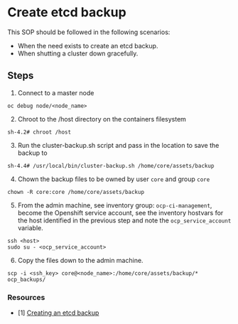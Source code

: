 # Create etcd backup
This SOP should be followed in the following scenarios:

- When the need exists to create an etcd backup. 
- When shutting a cluster down gracefully.

## Steps

1. Connect to a master node

```
oc debug node/<node_name>
```

2. Chroot to the /host directory on the containers filesystem

```
sh-4.2# chroot /host
```

3. Run the cluster-backup.sh script and pass in the location to save the backup to

```
sh-4.4# /usr/local/bin/cluster-backup.sh /home/core/assets/backup
```

4. Chown the backup files to be owned by user `core` and group `core`

```
chown -R core:core /home/core/assets/backup
```

5. From the admin machine, see inventory group: `ocp-ci-management`, become the Openshift service account, see the inventory hostvars for the host identified in the previous step and note the `ocp_service_account` variable.

```
ssh <host>
sudo su - <ocp_service_account>
```

6. Copy the files down to the admin machine.

```
scp -i <ssh_key> core@<node_name>:/home/core/assets/backup/* ocp_backups/
```


### Resources

- [1] [Creating an etcd backup](https://docs.openshift.com/container-platform/4.5/backup_and_restore/backing-up-etcd.html#backing-up-etcd-data_backup-etcd)
